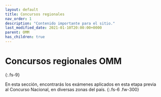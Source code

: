 ```yaml
---
layout: default
title: Concursos regionales
nav_order: 1
description: "Contenido importante para el sitio."
last_modified_date: 2021-01-10T20:00:00+0000
parent: OMM
has_children: true
---
```


<link rel="stylesheet" href="{{ '/assets/css/just-the-docs-degVerde.css' | absolute_url }}">
<script>
    jtd.setTheme('degVerde');
</script>

# Concursos regionales&nbsp;<span class="deg-sitio deg-sitio-texto">OMM</span>
{:.fs-9}

En esta sección, encontrarás los exámenes aplicados en esta etapa previa al Concurso Nacional, en diversas zonas del país.
{:.fs-6 .fw-300}